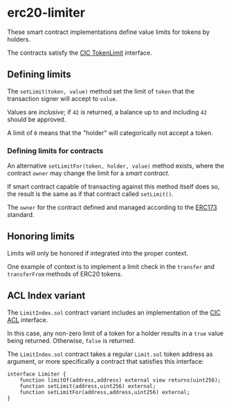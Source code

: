 # erc20-limiter

These smart contract implementations define value limits for tokens by holders.

The contracts satisfy the [CIC TokenLimit](https://git.grassecon.net/cicnet/cic-contracts/#tokenlimit) interface.


## Defining limits

The `setLimit(token, value)` method set the limit of `token` that the transaction signer will accept to `value`.

Values are _inclusive_; if `42` is returned, a balance up to and including `42` should be approved.

A limit of `0` means that the "holder" will categorically not accept a token.


### Defining limits for contracts

An alternative `setLimitFor(token, holder, value)` method exists, where the contract `owner` may change the limit for a _smart contract_.

If smart contract capable of transacting against this method itself does so, the result is the same as if that contract called `setLimit()`.

The `owner` for the contract defined and managed according to the [ERC173](https://eips.ethereum.org/EIPS/eip-173) standard.


## Honoring limits

Limits will only be honored if integrated into the proper context.

One example of context is to implement a limit check in the `transfer` and `transferFrom` methods of ERC20 tokens.


## ACL Index variant

The `LimitIndex.sol` contract variant includes an implementation of the [CIC ACL](https://git.grassecon.net/cicnet/cic-contracts/#acl) interface.

In this case, any non-zero limit of a token for a holder results in a `true` value being returned. Otherwise, `false` is returned.

The `LimitIndex.sol` contract takes a regular `Limit.sol` token address as argument, or more specifically a contract that satisfies this interface:

```
interface Limiter {
	function limitOf(address,address) external view returns(uint256);
	function setLimit(address,uint256) external;
	function setLimitFor(address,address,uint256) external;
}
```
